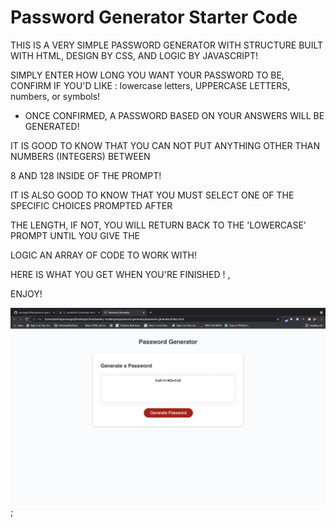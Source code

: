# Password Generator Starter Code
THIS IS A VERY SIMPLE PASSWORD GENERATOR WITH STRUCTURE BUILT WITH HTML, DESIGN BY CSS, AND LOGIC BY JAVASCRIPT!

SIMPLY ENTER HOW LONG YOU WANT YOUR PASSWORD TO BE, 
CONFIRM IF YOU'D LIKE : lowercase letters, UPPERCASE LETTERS, numbers, or symbols!

- ONCE CONFIRMED, A PASSWORD BASED ON YOUR ANSWERS WILL BE GENERATED!

IT IS GOOD TO KNOW THAT YOU CAN NOT PUT ANYTHING OTHER THAN NUMBERS (INTEGERS) BETWEEN

8 AND 128 INSIDE OF THE PROMPT!

IT IS ALSO GOOD TO KNOW THAT YOU MUST SELECT ONE OF THE SPECIFIC CHOICES PROMPTED AFTER

THE LENGTH, IF NOT, YOU WILL RETURN BACK TO THE 'LOWERCASE' PROMPT UNTIL YOU GIVE THE 

LOGIC AN ARRAY OF CODE TO WORK WITH!

HERE IS WHAT YOU GET WHEN YOU'RE FINISHED ! ,

ENJOY!

![](develop/images/finish-product.png);

